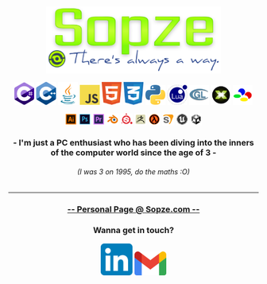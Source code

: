 <p align="center"><img width=70% src="./assets/full-logo.svg" alt="SOPZE"></p>
<p align="center">
  <img width=40px src="./assets/ln/Csharp.svg" alt="C#">
  <img width=40px src="./assets/ln/Cpp.svg" alt="C++">
  <img width=40px src="./assets/ln/Java.svg" alt="Java">
  <img width=40px src="./assets/ln/JS.svg" alt="Javascript">
  <img width=40px src="./assets/ln/HTML.svg" alt="HTML">
  <img width=40px src="./assets/ln/CSS.svg" alt="CSS">
  <img width=40px src="./assets/ln/Python.svg" alt="Python">
  <img width=40px src="./assets/ln/Lua.svg" alt="Lua">
  <img width=40px src="./assets/ln/GLSL.svg" alt="GLSL">
  <img width=40px src="./assets/ln/DirectX.svg" alt="DirectX">
  <img width=40px src="./assets/ln/SNES.svg" alt="65C816 ASM">
</p>
<p align="center">
  <img width=24px src="./assets/ap/Illustrator.svg" alt="Illustrator">
  <img width=24px src="./assets/ap/Photoshop.svg" alt="Photoshop">
  <img width=24px src="./assets/ap/Premiere.svg" alt="Premiere">
  <img width=24px src="./assets/ap/Blender.svg" alt="Blender">
  <img width=24px src="./assets/ap/SubstancePainter.svg" alt="Substance Painter">
  <img width=24px src="./assets/ap/ZBrush.svg" alt="ZBrush">
  <img width=24px src="./assets/ge/GoldSrc.svg" alt="GoldSource">
  <img width=24px src="./assets/ge/Source.svg" alt="Source">
  <img width=24px src="./assets/ge/Unreal.svg" alt="Unreal Engine">
  <img width=24px src="./assets/ge/Unity.svg" alt="Unity">
</p>

<h3 align="center"><b>- I'm just a PC enthusiast who has been diving into the inners of the computer world since the age of 3 -</b></h3>
<h6 align="center">(I was 3 on 1995, do the maths :O)</h6>
<hr></hr>
<h3 align="center"><a href="https://sopze.com">-- Personal Page @ Sopze.com --</a></h3>
<h3 align="center">Wanna get in touch?</h3>
<p align="center">
  <a href="https://www.linkedin.com/in/sergiodepa" target="_blank"><img width=64px src="./assets/sc/linkedin.svg" alt="Linkedin"></a>
  <a href="mailto:sergiodepa92@gmail.com" target="_blank"><img width=64px src="./assets/sc/gmail.svg" alt="Gmail"></a>
</p>
